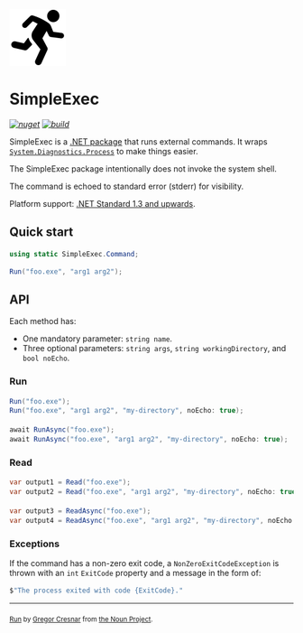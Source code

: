 <img src="assets/simple-exec.png" width="100" />

# SimpleExec

_[![nuget](https://img.shields.io/nuget/v/SimpleExec.svg?style=flat)](https://www.nuget.org/packages/SimpleExec)_
_[![build](https://ci.appveyor.com/api/projects/status/sagnyx3o2x0bidm1/branch/master?svg=true)](https://ci.appveyor.com/project/adamralph/simple-exec/branch/master)_

SimpleExec is a [.NET package](https://www.nuget.org/packages/SimpleExec) that runs external commands. It wraps [`System.Diagnostics.Process`](https://apisof.net/catalog/System.Diagnostics.Process) to make things easier.

The SimpleExec package intentionally does not invoke the system shell.

The command is echoed to standard error (stderr) for visibility.

Platform support: [.NET Standard 1.3 and upwards](https://docs.microsoft.com/en-us/dotnet/standard/net-standard).

## Quick start

```C#
using static SimpleExec.Command;
```

```C#
Run("foo.exe", "arg1 arg2");
```

## API

Each method has:

- One mandatory parameter: `string name`.
- Three optional parameters: `string args`, `string workingDirectory`, and `bool noEcho`.

### Run

```C#
Run("foo.exe");
Run("foo.exe", "arg1 arg2", "my-directory", noEcho: true);

await RunAsync("foo.exe");
await RunAsync("foo.exe", "arg1 arg2", "my-directory", noEcho: true);
```

### Read

```C#
var output1 = Read("foo.exe");
var output2 = Read("foo.exe", "arg1 arg2", "my-directory", noEcho: true);

var output3 = ReadAsync("foo.exe");
var output4 = ReadAsync("foo.exe", "arg1 arg2", "my-directory", noEcho: true);
```

### Exceptions

If the command has a non-zero exit code, a `NonZeroExitCodeException` is thrown with an `int` `ExitCode` property and a message in the form of:

```C#
$"The process exited with code {ExitCode}."
```

---

<sub>[Run](https://thenounproject.com/term/target/975371) by [Gregor Cresnar](https://thenounproject.com/grega.cresnar/) from [the Noun Project](https://thenounproject.com/).</sub>
